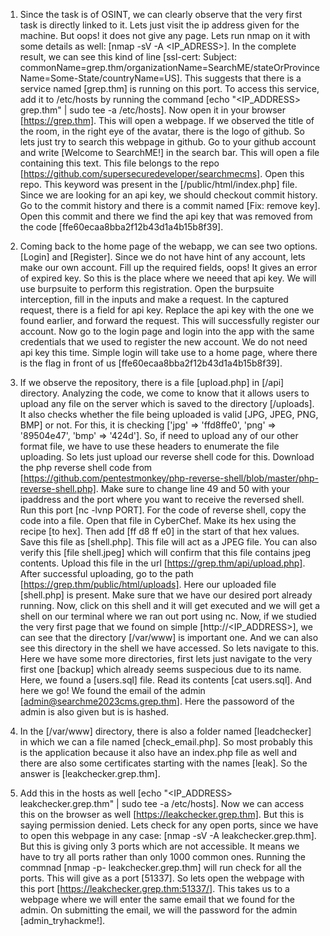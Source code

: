 1. Since the task is of OSINT, we can clearly observe that the very first task is directly linked to it. Lets just visit the ip address given for the machine. But oops! it does not give any page. Lets run nmap on it with some details as well: [nmap -sV -A <IP_ADRESS>]. In the complete result, we can see this kind of line [ssl-cert: Subject: commonName=grep.thm/organizationName=SearchME/stateOrProvinceName=Some-State/countryName=US]. This suggests that there is a service named [grep.thm] is running on this port. To access this service, add it to /etc/hosts by running the command [echo "<IP_ADDRESS> grep.thm" | sudo tee -a /etc/hosts]. Now open it in your browser [https://grep.thm]. This will open a webpage. If we observed the title of the room, in the right eye of the avatar, there is the logo of github. So lets just try to search this webpage in github. Go to your github account and write [Welcome to SearchME!] in the search bar. This will open a file containing this text. This file belongs to the repo [https://github.com/supersecuredeveloper/searchmecms]. Open this repo. This keyword was present in the [/public/html/index.php] file. Since we are looking for an api key, we should checkout commit history. Go to the commit history and there is a commit named [Fix: remove key]. Open this commit and there we find the api key that was removed from the code [ffe60ecaa8bba2f12b43d1a4b15b8f39].

2. Coming back to the home page of the webapp, we can see two options. [Login] and [Register]. Since we do not have hint of any account, lets make our own account. Fill up the required fields, oops! It gives an error of expired key. So this is the place where we neeed that api key. We will use burpsuite to perform this registration. Open the burpsuite interception, fill in the inputs and make a request. In the captured request, there is a field for api key. Replace the api key with the one we found earlier, and forward the request. This will successfully register our account. Now go to the login page and login into the app with the same credentials that we used to register the new account. We do not need api key this time. Simple login will take use to a home page, where there is the flag in front of us [ffe60ecaa8bba2f12b43d1a4b15b8f39].

3. If we observe the repository, there is a file [upload.php] in [/api] directory. Analyzing the code, we come to know that it allows users to upload any file on the server which is saved to the directory [/uploads]. It also checks whether the file being uploaded is valid [JPG, JPEG, PNG, BMP] or not. For this, it is checking ['jpg' => 'ffd8ffe0', 'png' => '89504e47', 'bmp' => '424d']. So, if need to upload any of our other format file, we have to use these headers to enumerate the file uploading. So lets just upload our reverse shell code for this. Download the php reverse shell code from [https://github.com/pentestmonkey/php-reverse-shell/blob/master/php-reverse-shell.php]. Make sure to change line 49 and 50 with your ipaddress and the port where you want to receive the reversed shell. Run this port [nc -lvnp PORT]. For the code of reverse shell, copy the code into a file. Open that file in CyberChef. Make its hex using the recipe [to hex]. Then add [ff d8 ff e0] in the start of that hex values. Save this file as [shell.php]. This file will act as a JPEG file. You can also verify this [file shell.jpeg] which will confirm that this file contains jpeg contents. Upload this file in the url [https://grep.thm/api/upload.php]. After successful uploading, go to the path [https://grep.thm/public/html/uploads]. Here our uploaded file [shell.php] is present. Make sure that we have our desired port already running. Now, click on this shell and it will get executed and we will get a shell on our terminal where we ran out port using nc. Now, if we studied the very first page that we found on simple [http://<IP_ADDRESS>], we can see that the directory [/var/www] is important one. And we can also see this directory in the shell we have accessed. So lets navigate to this. Here we have some more directories, first lets just navigate to the very first one [backup] which already seems suspecious due to its name. Here, we found a [users.sql] file. Read its contents [cat users.sql]. And here we go! We found the email of the admin [admin@searchme2023cms.grep.thm]. Here the passoword of the admin is also given but is is hashed.

4. In the [/var/www] directory, there is also a folder named [leadchecker] in which we can a file named [check_email.php]. So most probably this is the application because it also have an index.php file as well and there are also some certificates starting with the names [leak]. So the answer is [leakchecker.grep.thm].

5. Add this in the hosts as well [echo "<IP_ADDRESS> leakchecker.grep.thm" | sudo tee -a /etc/hosts]. Now we can access this on the browser as well [https://leakchecker.grep.thm]. But this is saying permission denied. Lets check for any open ports, since we have to open this webpage in any case: [nmap -sV -A leakchecker.grep.thm]. But this is giving only 3 ports which are not accessible. It means we have to try all ports rather than only 1000 common ones. Running the commnad [nmap -p- leakchecker.grep.thm] will run check for all the ports. This will give as a port [51337]. So lets open the webpage with this port [https://leakchecker.grep.thm:51337/]. This takes us to a webpage where we will enter the same email that we found for the admin. On submitting the email, we will the password for the admin [admin_tryhackme!].

